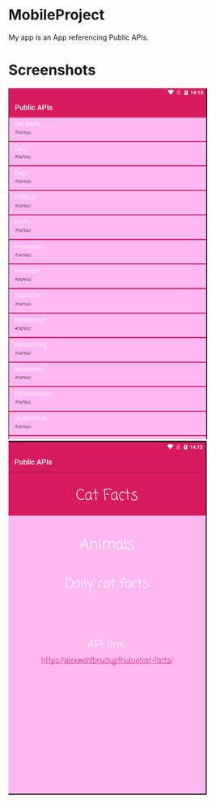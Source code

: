 # MobileProject

My app is an App referencing Public APIs.

# Screenshots
![GitHub Logo](/images/screen1.PNG)
![GitHub Logo](/images/screen2.PNG)
